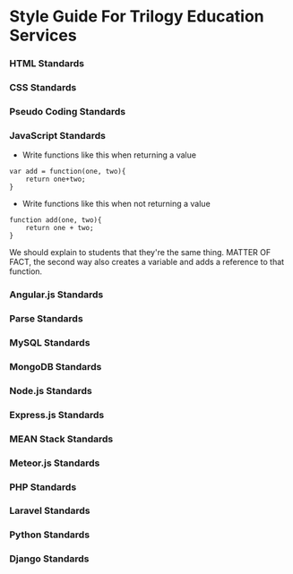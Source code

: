 # Style Guide For Trilogy Education Services

### HTML Standards

### CSS Standards

### Pseudo Coding Standards

### JavaScript Standards

* Write functions like this when returning a value

```
var add = function(one, two){
	return one+two;
}
```

* Write functions like this when not returning a value

```
function add(one, two){
	return one + two;
}
```

We should explain to students that they're the same thing. MATTER OF FACT, the second way also creates a variable and adds a reference to that function.

### Angular.js Standards

### Parse Standards

### MySQL Standards

### MongoDB Standards

### Node.js Standards

### Express.js Standards

### MEAN Stack Standards

### Meteor.js Standards

### PHP Standards

### Laravel Standards

### Python Standards

### Django Standards